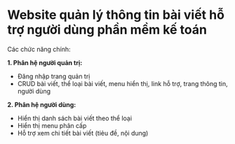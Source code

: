 # Website quản lý thông tin bài viết hỗ trợ người dùng phần mềm kế toán
Các chức năng chính:

**1. Phân hệ người quản trị:**
- Đăng nhập trang quản trị
- CRUD bài viết, thể loại bài viết, menu hiển thị, link hỗ trợ, trang thông tin, người dùng

**2. Phân hệ người dùng:**
- Hiển thị danh sách bài viết theo thể loại
- Hiển thị menu phân cấp
- Hỗ trợ xem chi tiết bài viết (tiẻu đề, nội dung)

